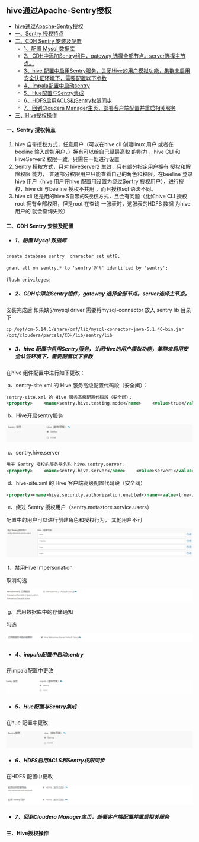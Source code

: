## hive通过Apache-Sentry授权

- [hive通过Apache-Sentry授权](#hive通过Apache-Sentry授权)
- [一、Sentry 授权特点](#一sentry-授权特点)
- [二、CDH Sentry 安装及配置](#二cdh-sentry-安装及配置)
  - [1、配置 Mysql 数据库](#配置-mysql-数据库)
  - [2、CDH中添加Sentry组件，gateway 选择全部节点。server选择主节点。](#2cdh中添加sentry组件gateway-选择全部节点server选择主节点)
  - [3、hive 配置中启用Sentry服务，关闭Hive的用户模拟功能，集群未启用安全认证环境下，需要配置以下参数](#3hive-配置中启用sentry服务关闭hive的用户模拟功能集群未启用安全认证环境下需要配置以下参数)
  - [4、impala配置中启动sentry](#4impala配置中启动sentry)
  - [5、Hue配置与Sentry集成](#hue配置与sentry集成)
  - [6、HDFS启用ACLS和Sentry权限同步](#6hdfs启用acls和sentry权限同步)
  - [7、回到Cloudera Manager主页，部署客户端配置并重启相关服务](#7回到cloudera-manager主页部署客户端配置并重启相关服务)
- [三、Hive授权操作](#三hive授权操作)

#### 一、Sentry 授权特点

1. hive 自带授权方式，任意用户（可以在hive cli 创建linux 用户 或者在 beeline 输入虚拟用户，）拥有可以给自己赋最高权 的能力 ，hive CLI 和HiveServer2 权限一致，只需在一处进行设置
2. Sentry 授权方式，只对 hiveServer2 生效，只有部分指定用户拥有 授权和解除权限 能力， 普通部分权限用户只能查看自己的角色和权限。在beeline 登录hive 用户（hive 用户在hive 配置用设置为绕过Sentry 授权用户），进行授权，hive cli 与beeline 授权不共用 ，而且授权sql 语法不同。
3. hive cli 还是用的hive S自带的S授权方式，且会有问题（比如hive CLI 授权 root 拥有全部权限，但是root 在查询 一张表时，这张表的HDFS 数据 为hive 用户的 就会查询失败）

#### 二、CDH Sentry 安装及配置

- ##### 1、配置 Mysql 数据库

```mysql
create database sentry  character set utf8;

grant all on sentry.* to 'sentry'@'%' identified by 'sentry';

flush privileges;
```

- ##### 2、CDH中添加Sentry组件，gateway 选择全部节点。server选择主节点。

安装完成后
如果缺少mysql driver
需要将mysql-connector 放入 sentry lib 目录下

```shell
cp /opt/cm-5.14.1/share/cmf/lib/mysql-connector-java-5.1.46-bin.jar /opt/cloudera/parcels/CDH/lib/sentry/lib
```

- ##### 3、hive 配置中启用Sentry服务，关闭Hive的用户模拟功能，集群未启用安全认证环境下，需要配置以下参数

在hive 组件配置中进行如下更改：

​	a、sentry-site.xml 的 Hive 服务高级配置代码段（安全阀）：

```xml
sentry-site.xml 的 Hive 服务高级配置代码段（安全阀）：
<property>    <name>sentry.hive.testing.mode</name>    <value>true</value></property>
```

​	b、Hive开启sentry服务

![hive-1](./images/hive-1.png)

​	c、sentry.hive.server

``` xml
用于 Sentry 授权的服务器名称 hive.sentry.server：
<property>    <name>sentry.hive.server</name>    <value>server1</value></property>
```

​	d、hive-site.xml 的 Hive 客户端高级配置代码段（安全阀）

```xml
<property><name>hive.security.authorization.enabled</name><value>true</value></property><property><name>hive.security.authorization.createtable.owner.grants</name><value>ALL</value></property><property><name>hive.security.authorization.task.factory</name><value>org.apache.hadoop.hive.ql.parse.authorization.HiveAuthorizationTaskFactoryImpl</value></property>
```

​	e、绕过 Sentry 授权用户（sentry.metastore.service.users）

配置中的用户可以进行创建角色和授权行为， 其他用户不可

![hive-2](./images/hive-2.png)

​	f、禁用Hive Impersonation

取消勾选

![hive-3](./images/hive-3.png)

​	g、启用数据库中的存储通知

勾选

![hive-4](./images/hive-4.png)

- ##### 4、impala配置中启动sentry

在impala配置中更改

![hive-5](./images/hive-5.png)

- ##### 5、Hue配置与Sentry集成

在hue 配置中更改

![hive-6](./images/hive-6.png)

- ##### 6、HDFS启用ACLS和Sentry权限同步

在HDFS 配置中更改

![hive-7](./images/hive-7.png)

- ##### 7、回到Cloudera Manager主页，部署客户端配置并重启相关服务

#### 三、Hive授权操作
